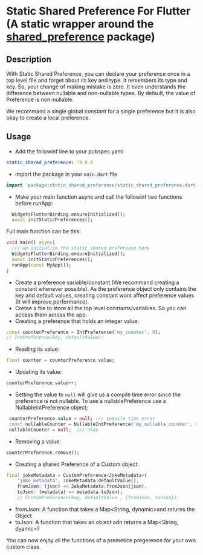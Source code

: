 # Static Shared Preference For Flutter (A static wrapper around the [shared_preference](http://https://pub.dev/packages/shared_preferences "shared_preference") package)

## Description

With Static Shared Preference, you can declare your preference once in a top level file and forget about its key and type. It remembers its type and key. So, your change of making mistake is zero. It even understands the difference between nullable and non-nullable types. By default, the value of Preference is non-nullable.

We recommand a single global constant for a single preference but it is also okay to create a local preference.

## Usage

- Add the followinf line to your pubspec.yaml

```yaml
static_shared_preference: ^0.0.4
```

- import the package in your `main.dart` file

```dart
import 'package:static_shared_preference/static_shared_preference.dart';
```

- Make your main function async and call the followinf two functions before runApp:

```dart
  WidgetsFlutterBinding.ensureInitialized();
  await initStaticPreferences();
```

Full main function can be this:

```dart
void main() async{
  /// we initialize the static shared preference here
  WidgetsFlutterBinding.ensureInitialized();
  await initStaticPreferences();
  runApp(const MyApp());
}
```

- Create a preference variable/constant (We recommand creating a constant whenever possible). As the preference object only contains the key and default values, creating constant wont affect preference values (It will improve performance).
- Cretae a file to store all the top level constants/variables. So you can access them across the app.
- Creating a preference that holds an integer value:

```dart
const counterPreference = IntPreference('my_counter', 0);
// IntPreference(key, defaultValue);
```

- Reading its value:

```dart
final counter = counterPreference.value;
```

- Updating its value:

```dart
counterPreference.value++;
```

- Setting the value to `null` will give us a compile time error since the preference is not nullable. To use a nullablePreference use a NullableIntPreference object;

```dart
 counterPreference.value = null; /// compile time error
 const nullableCounter = NullableIntPreference('my_nullable_counter', 0);
 nullableCounter = null;  /// okay
```

- Removing a value:

```dart
counterPreference.remove();
```

- Creating a shared Preference of a Custom object:

```dart
final jokeMetadata = CustomPreference<JokeMetadata>(
    'joke_metadata', JokeMetadata.defaultValue(),
    fromJson: (json) => JokeMetadata.fromJson(json),
    toJson: (metadata) => metadata.toJson);
	// CustomPreference(key, defaultValue , {fromJson, toJson});
```

- fromJson: A function that takes a Map<String, dynamic>and returns the Object
- toJson: A function that takes an object adn returns a Map<String, dyamic>?

You can now enjoy all the functions of a premetice pregerence for your own custom class.
